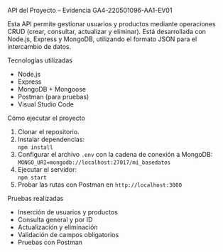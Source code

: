 API del Proyecto – Evidencia GA4-220501096-AA1-EV01

Esta API permite gestionar usuarios y productos mediante operaciones CRUD (crear, consultar, actualizar y eliminar). Está desarrollada con Node.js, Express y MongoDB, utilizando el formato JSON para el intercambio de datos.

Tecnologías utilizadas

- Node.js
- Express
- MongoDB + Mongoose
- Postman (para pruebas)
- Visual Studio Code

Cómo ejecutar el proyecto
1. Clonar el repositorio.  
2. Instalar dependencias:  
   `npm install`  
3. Configurar el archivo `.env` con la cadena de conexión a MongoDB:  
   `MONGO_URI=mongodb://localhost:27017/mi_basedatos`  
4. Ejecutar el servidor:  
   `npm start`  
5. Probar las rutas con Postman en `http://localhost:3000`

Pruebas realizadas
- Inserción de usuarios y productos  
- Consulta general y por ID  
- Actualización y eliminación  
- Validación de campos obligatorios  
- Pruebas con Postman

   
